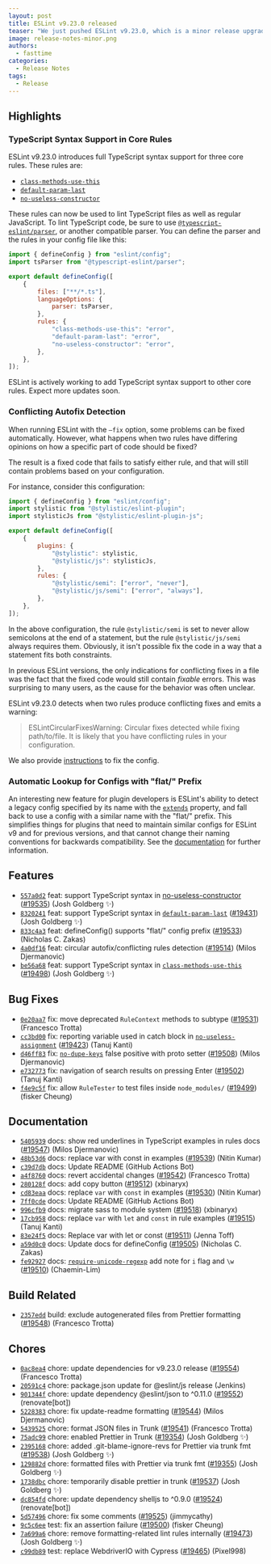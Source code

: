 ```yaml
---
layout: post
title: ESLint v9.23.0 released
teaser: "We just pushed ESLint v9.23.0, which is a minor release upgrade of ESLint. This release adds some new features and fixes several bugs found in the previous release."
image: release-notes-minor.png
authors:
  - fasttime
categories:
  - Release Notes
tags:
  - Release
---
```



## Highlights

### TypeScript Syntax Support in Core Rules

ESLint v9.23.0 introduces full TypeScript syntax support for three core rules. These rules are:

* [`class-methods-use-this`](/docs/latest/rules/class-methods-use-this)
* [`default-param-last`](/docs/latest/rules/default-param-last)
* [`no-useless-constructor`](/docs/latest/rules/no-useless-constructor)

These rules can now be used to lint TypeScript files as well as regular JavaScript.
To lint TypeScript code, be sure to use [`@typescript-eslint/parser`](https://typescript-eslint.io/packages/parser/), or another compatible parser.
You can define the parser and the rules in your config file like this:

```js
import { defineConfig } from "eslint/config";
import tsParser from "@typescript-eslint/parser";

export default defineConfig([
    {
        files: ["**/*.ts"],
        languageOptions: {
            parser: tsParser,
        },
        rules: {
            "class-methods-use-this": "error",
            "default-param-last": "error",
            "no-useless-constructor": "error",
        },
    },
]);
```

ESLint is actively working to add TypeScript syntax support to other core rules.
Expect more updates soon.

### Conflicting Autofix Detection

When running ESLint with the `—fix` option, some problems can be fixed automatically. However, what happens when two rules have differing opinions on how a specific part of code should be fixed?

The result is a fixed code that fails to satisfy either rule, and that will still contain problems based on your configuration.

For instance, consider this configuration:

```js
import { defineConfig } from "eslint/config";
import stylistic from "@stylistic/eslint-plugin";
import stylisticJs from "@stylistic/eslint-plugin-js";

export default defineConfig([
    {
        plugins: {
            "@stylistic": stylistic,
            "@stylistic/js": stylisticJs,
        },
        rules: {
            "@stylistic/semi": ["error", "never"],
            "@stylistic/js/semi": ["error", "always"],
        },
    },
]);
```

In the above configuration, the rule `@stylistic/semi` is set to never allow semicolons at the end of a statement, but the rule `@stylistic/js/semi` always requires them.
Obviously, it isn't possible fix the code in a way that a statement fits both constraints.

In previous ESLint versions, the only indications for conflicting fixes in a file was the fact that the fixed code would still contain *fixable* errors.
This was surprising to many users, as the cause for the behavior was often unclear.

ESLint v9.23.0 detects when two rules produce conflicting fixes and emits a warning:

> ESLintCircularFixesWarning: Circular fixes detected while fixing path/to/file. It is likely that you have conflicting rules in your configuration.

We also provide [instructions](/docs/latest/use/troubleshooting/circular-fixes) to fix the config.

### Automatic Lookup for Configs with "flat/" Prefix

An interesting new feature for plugin developers is ESLint's ability to detect a legacy config specified by its name with the [`extends`](/docs/latest/use/configure/configuration-files#extending-configurations) property, and fall back to use a config with a similar name with the "flat/" prefix.
This simplifies things for plugins that need to maintain similar configs for ESLint v9 and for previous versions, and that cannot change their naming conventions for backwards compatibility.
See the [documentation](/docs/latest/extend/plugins#backwards-compatibility-for-legacy-configs) for further information.






## Features


* [`557a0d2`](https://github.com/eslint/eslint/commit/557a0d23755f8af4f2aaab751805c7ba6496fc21) feat: support TypeScript syntax in [no-useless-constructor](/docs/rules/no-useless-constructor) ([#19535](https://github.com/eslint/eslint/issues/19535)) (Josh Goldberg ✨)
* [`8320241`](https://github.com/eslint/eslint/commit/83202412a1ceefd3eba4b97cc9dbe99ab70d59a2) feat: support TypeScript syntax in [`default-param-last`](/docs/rules/default-param-last) ([#19431](https://github.com/eslint/eslint/issues/19431)) (Josh Goldberg ✨)
* [`833c4a3`](https://github.com/eslint/eslint/commit/833c4a301d4f7d21583d520d20d8a6724171733f) feat: defineConfig() supports "flat/" config prefix ([#19533](https://github.com/eslint/eslint/issues/19533)) (Nicholas C. Zakas)
* [`4a0df16`](https://github.com/eslint/eslint/commit/4a0df16f1ba7bed02d15c561119623199ea2ace0) feat: circular autofix/conflicting rules detection ([#19514](https://github.com/eslint/eslint/issues/19514)) (Milos Djermanovic)
* [`be56a68`](https://github.com/eslint/eslint/commit/be56a685bf1aadbf59d99d43e71c00802bc9ba27) feat: support TypeScript syntax in [`class-methods-use-this`](/docs/rules/class-methods-use-this) ([#19498](https://github.com/eslint/eslint/issues/19498)) (Josh Goldberg ✨)






## Bug Fixes


* [`0e20aa7`](https://github.com/eslint/eslint/commit/0e20aa72fec53b16a21c42ac9e82969efa8f94d2) fix: move deprecated `RuleContext` methods to subtype ([#19531](https://github.com/eslint/eslint/issues/19531)) (Francesco Trotta)
* [`cc3bd00`](https://github.com/eslint/eslint/commit/cc3bd00795708c4d7c06a6103983245cc9d9845b) fix: reporting variable used in catch block in [`no-useless-assignment`](/docs/rules/no-useless-assignment) ([#19423](https://github.com/eslint/eslint/issues/19423)) (Tanuj Kanti)
* [`d46ff83`](https://github.com/eslint/eslint/commit/d46ff832195aa841224a21086afda9d98be45ad6) fix: [`no-dupe-keys`](/docs/rules/no-dupe-keys) false positive with proto setter ([#19508](https://github.com/eslint/eslint/issues/19508)) (Milos Djermanovic)
* [`e732773`](https://github.com/eslint/eslint/commit/e7327736b92686e02721461ac9ccf6e65e0badac) fix: navigation of search results on pressing Enter ([#19502](https://github.com/eslint/eslint/issues/19502)) (Tanuj Kanti)
* [`f4e9c5f`](https://github.com/eslint/eslint/commit/f4e9c5fda9f8bcd36f1afe3706da60554cd07c48) fix: allow `RuleTester` to test files inside `node_modules/` ([#19499](https://github.com/eslint/eslint/issues/19499)) (fisker Cheung)




## Documentation


* [`5405939`](https://github.com/eslint/eslint/commit/5405939efcfe6a038a7c89354eae9c39c8ff21e3) docs: show red underlines in TypeScript examples in rules docs ([#19547](https://github.com/eslint/eslint/issues/19547)) (Milos Djermanovic)
* [`48b53d6`](https://github.com/eslint/eslint/commit/48b53d6e79945b4f5f66aa2073c2d51ff7896c7c) docs: replace var with const in examples ([#19539](https://github.com/eslint/eslint/issues/19539)) (Nitin Kumar)
* [`c39d7db`](https://github.com/eslint/eslint/commit/c39d7db7142ebdb8174da00358b80094eaad39c1) docs: Update README (GitHub Actions Bot)
* [`a4f8760`](https://github.com/eslint/eslint/commit/a4f87604f4d8d53cb2efbd19aa067606dd1c409e) docs: revert accidental changes ([#19542](https://github.com/eslint/eslint/issues/19542)) (Francesco Trotta)
* [`280128f`](https://github.com/eslint/eslint/commit/280128f73def56479e32e7d40879fff05b7f44a2) docs: add copy button ([#19512](https://github.com/eslint/eslint/issues/19512)) (xbinaryx)
* [`cd83eaa`](https://github.com/eslint/eslint/commit/cd83eaa761b4acd9a43fd3888a12ea08483c3366) docs: replace `var` with `const` in examples ([#19530](https://github.com/eslint/eslint/issues/19530)) (Nitin Kumar)
* [`7ff0cde`](https://github.com/eslint/eslint/commit/7ff0cde23014909997dd493de890463d8b09205e) docs: Update README (GitHub Actions Bot)
* [`996cfb9`](https://github.com/eslint/eslint/commit/996cfb9771734cb462b02a73c4aa87555854a05e) docs: migrate sass to module system ([#19518](https://github.com/eslint/eslint/issues/19518)) (xbinaryx)
* [`17cb958`](https://github.com/eslint/eslint/commit/17cb9586a706e75adee09b2388deea77a6ca8f14) docs: replace `var` with `let` and `const` in rule examples ([#19515](https://github.com/eslint/eslint/issues/19515)) (Tanuj Kanti)
* [`83e24f5`](https://github.com/eslint/eslint/commit/83e24f5be4d5723b5f79512b46ab68bc97a23247) docs: Replace var with let or const ([#19511](https://github.com/eslint/eslint/issues/19511)) (Jenna Toff)
* [`a59d0c0`](https://github.com/eslint/eslint/commit/a59d0c06b5a28ae5149eae6d10fa9f4968963b01) docs: Update docs for defineConfig ([#19505](https://github.com/eslint/eslint/issues/19505)) (Nicholas C. Zakas)
* [`fe92927`](https://github.com/eslint/eslint/commit/fe929270f33493d1a77be0f25a95d97817440c49) docs: [`require-unicode-regexp`](/docs/rules/require-unicode-regexp) add note for `i` flag and `\w`  ([#19510](https://github.com/eslint/eslint/issues/19510)) (Chaemin-Lim)






## Build Related


* [`2357edd`](https://github.com/eslint/eslint/commit/2357edd09beca1c3f70c92df23f2f99b9ebc7a70) build: exclude autogenerated files from Prettier formatting ([#19548](https://github.com/eslint/eslint/issues/19548)) (Francesco Trotta)




## Chores


* [`0ac8ea4`](https://github.com/eslint/eslint/commit/0ac8ea45350fa5819694a3775641e94b1da3282b) chore: update dependencies for v9.23.0 release ([#19554](https://github.com/eslint/eslint/issues/19554)) (Francesco Trotta)
* [`20591c4`](https://github.com/eslint/eslint/commit/20591c49ff27435b1555111a929a6966febc249f) chore: package.json update for @eslint/js release (Jenkins)
* [`901344f`](https://github.com/eslint/eslint/commit/901344f9441c746dfa82261a0d00ff6ef35bcdf1) chore: update dependency @eslint/json to ^0.11.0 ([#19552](https://github.com/eslint/eslint/issues/19552)) (renovate[bot])
* [`5228383`](https://github.com/eslint/eslint/commit/5228383e3e5c77c7dd07fc9d17b9a57c2ee5bb48) chore: fix update-readme formatting ([#19544](https://github.com/eslint/eslint/issues/19544)) (Milos Djermanovic)
* [`5439525`](https://github.com/eslint/eslint/commit/5439525925dc26b387cc6cebf0b01f42464b4ab0) chore: format JSON files in Trunk ([#19541](https://github.com/eslint/eslint/issues/19541)) (Francesco Trotta)
* [`75adc99`](https://github.com/eslint/eslint/commit/75adc99eab2878e58fc88f0d4b1b6f9091455914) chore: enabled Prettier in Trunk ([#19354](https://github.com/eslint/eslint/issues/19354)) (Josh Goldberg ✨)
* [`2395168`](https://github.com/eslint/eslint/commit/239516856fbf61828f5ac2c8b45e245103c41c04) chore: added .git-blame-ignore-revs for Prettier via trunk fmt ([#19538](https://github.com/eslint/eslint/issues/19538)) (Josh Goldberg ✨)
* [`129882d`](https://github.com/eslint/eslint/commit/129882d2fdb4e7f597ed78eeadd86377f3d6b078) chore: formatted files with Prettier via trunk fmt ([#19355](https://github.com/eslint/eslint/issues/19355)) (Josh Goldberg ✨)
* [`1738dbc`](https://github.com/eslint/eslint/commit/1738dbc36ce556745c230d3592e7f1aa673a1430) chore: temporarily disable prettier in trunk ([#19537](https://github.com/eslint/eslint/issues/19537)) (Josh Goldberg ✨)
* [`dc854fd`](https://github.com/eslint/eslint/commit/dc854fdd2634cdec575ae5fc508edd838056f006) chore: update dependency shelljs to ^0.9.0 ([#19524](https://github.com/eslint/eslint/issues/19524)) (renovate[bot])
* [`5d57496`](https://github.com/eslint/eslint/commit/5d574963b71529abbb84fbc4861230a050434664) chore: fix some comments ([#19525](https://github.com/eslint/eslint/issues/19525)) (jimmycathy)
* [`9c5c6ee`](https://github.com/eslint/eslint/commit/9c5c6ee7734c6a5918a5983d4f2bd971ca3225a8) test: fix an assertion failure ([#19500](https://github.com/eslint/eslint/issues/19500)) (fisker Cheung)
* [`7a699a6`](https://github.com/eslint/eslint/commit/7a699a6b2616c24fe58df1265f6148b406a17e41) chore: remove formatting-related lint rules internally ([#19473](https://github.com/eslint/eslint/issues/19473)) (Josh Goldberg ✨)
* [`c99db89`](https://github.com/eslint/eslint/commit/c99db89141f1601abe6f9d398a4b6c126e3a0bdb) test: replace WebdriverIO with Cypress ([#19465](https://github.com/eslint/eslint/issues/19465)) (Pixel998)


